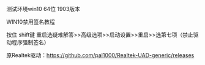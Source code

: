 测试环境win10 64位 1903版本

WIN10禁用签名教程

按住 shift键 重启选疑难解答>>高级选项>>启动设置>>重启>>选第七项（禁止驱动程序强制签名）

原Realtek驱动：https://github.com/pal1000/Realtek-UAD-generic/releases


